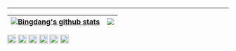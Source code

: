 

<hr>

| <a href="https://cakepanit.com/"><img align="center" src="https://github-readme-stats.vercel.app/api?username=bingdang&show_icons=true&include_all_commits=true&theme=buefy&hide_border=true" alt="Bingdang's github stats" /></a> | <a href="https://cakepanit.com/"><img align="center" src="https://github-readme-stats.vercel.app/api/top-langs/?username=bingdang&layout=compact&theme=buefy&hide_border=true" /></a> |
| ------------- | ------------- |
 
<code><a href="https://cakepanit.com/tags/Golang/" title="Golang"><img height="20" alt="golang" src="https://go.dev/favicon.ico"></a></code> 
<code><a href="https://cakepanit.com/tags/OPS/"><img height="20" alt="linux" src="https://www.linux.org/favicon.ico"></a></code>
<code><a href="https://cakepanit.com/tags/Kubernetes/"><img height="20" alt="kubernetes" src="https://kubernetes.io/images/favicon.png"></a></code>
<code><a href="https://cakepanit.com/tags/Docker/"><img height="20" alt="docker" src="https://www.docker.com/favicon.ico"></a></code>
<code><a href="https://cakepanit.com/tags/Terraform/"><img height="20" alt="terraform" src="https://www.terraform.io/favicon.ico"></a></code>
<code><a href="https://cakepanit.com/tags/MySQL/"><img height="20" alt="mysql" src="https://labs.mysql.com/common/themes/sakila/favicon.ico"></a></code>

